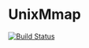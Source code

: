 # UnixMmap

[![Build Status](https://github.com/jmert/UnixMmap.jl/workflows/CI/badge.svg)](https://github.com/jmert/UnixMmap.jl/actions)
